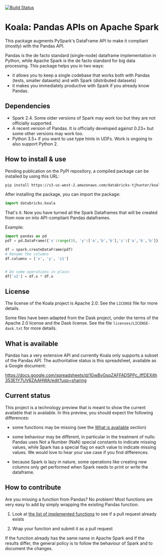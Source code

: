 [![Build Status](https://travis-ci.com/databricks/spark-pandas.svg?token=Rzzgd1itxsPZRuhKGnhD&branch=master)](https://travis-ci.com/databricks/spark-pandas)

# Koala: Pandas APIs on Apache Spark

This package augments PySpark's DataFrame API to 
make it compliant (mostly) with the Pandas API.

Pandas is the de facto standard (single-node) dataframe implementation in Python, while
Apache Spark is the de facto standard for big data processing. This package helps you in two ways:
 - it allows you to keep a single codebase that works both with Pandas (tests, smaller datasets) and with Spark (distributed datasets)
 - it makes you immediately productive with Spark if you already know Pandas.


## Dependencies

 - Spark 2.4. Some older versions of Spark may work too but they are not officially supported.
 - A recent version of Pandas. It is officially developed against 0.23+ but some other versions may work too.
 - Python 3.5+ if you want to use type hints in UDFs. Work is ongoing to also support Python 2.


## How to install & use

Pending publication on the PyPI repository, a compiled package can be installed by using
this URL:

```bash
pip install https://s3-us-west-2.amazonaws.com/databricks-tjhunter/koala/databricks_koala-0.0.5-py3-none-any.whl
```

After installing the package, you can import the package:

```py
import databricks.koala
```

That's it. Now you have turned all the Spark Dataframes 
that will be created from now on into API-compliant Pandas 
dataframes.

Example:

```py
import pandas as pd
pdf = pd.DataFrame({'x':range(3), 'y':['a','b','b'],'z':['a','b','b']})

df = spark.createDataFrame(pdf)
# Rename the columns
df.columns = ['x', 'y', 'z1']


# Do some operations in place:
df['x2'] = df.x * df.x
```


## License

The license of the Koala project is Apache 2.0. See the `LICENSE` file for more details.

Some files have been adapted from the Dask project, under the terms of the Apache 2.0 license
and the Dask license. See the file `licenses/LICENSE-dask.txt` for more details.

## What is available

Pandas has a very extensive API and currently Koala only supports a subset of the Pandas API.
The authoritative status is this spreadsheet, available as a Google document:

https://docs.google.com/spreadsheets/d/1GwBvGsqZAFFAD5PPc_lffDEXith353E1Y7UV6ZAAHWA/edit?usp=sharing


## Current status

This project is a technology preview that is meant to show the current available that is
available. In this preview, you should expect the following differences:

 - some functions may be missing (see the [What is available](#what-is-available) section)

 - some behaviour may be different, in particular in the treatment of nulls: Pandas uses
   Not a Number (NaN) special constants to indicate missing values, while Spark has a
   special flag on each value to indicate missing values. We would love to hear your use
   case if you find differences.
   
 - because Spark is lazy in nature, some operations like creating new columns only get 
   performed when Spark needs to print or write the dataframe.



## How to contribute

Are you missing a function from Pandas? No problem! Most functions are very easy to add
by simply wrapping the existing Pandas function.

 1. Look at [the list of implemented functions](https://docs.google.com/spreadsheets/d/1GwBvGsqZAFFAD5PPc_lffDEXith353E1Y7UV6ZAAHWA/edit?usp=sharing) to see if a pull request already exists
 
 2. Wrap your function and submit it as a pull request
 
If the function already has the same name in Apache Spark and if the results differ, the 
general policy is to follow the behaviour of Spark and to document the changes.
